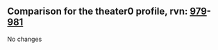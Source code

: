 ## Comparison for the theater0 profile, rvn: [979](https://github.com/PRO100KatYT/FortniteProfileRevisions/tree/main/profiles/theater0/979%20theater0.json)-[981](https://github.com/PRO100KatYT/FortniteProfileRevisions/tree/main/profiles/theater0/981%20theater0.json)

No changes
